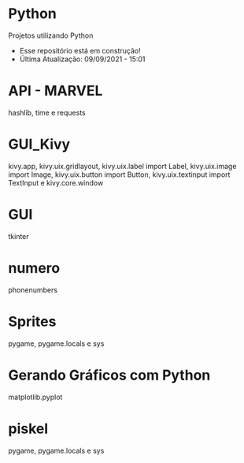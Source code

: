 # Python
Projetos utilizando Python
- Esse repositório está em construção!
- Última Atualização: 09/09/2021 - 15:01

# API - MARVEL
hashlib, time e requests
# GUI_Kivy
kivy.app, kivy.uix.gridlayout, kivy.uix.label import Label, kivy.uix.image import Image, kivy.uix.button import Button, kivy.uix.textinput import TextInput e kivy.core.window
# GUI
tkinter 
# numero
phonenumbers
# Sprites
pygame, pygame.locals e sys 
# Gerando Gráficos com Python
matplotlib.pyplot
# piskel
pygame, pygame.locals e sys 
